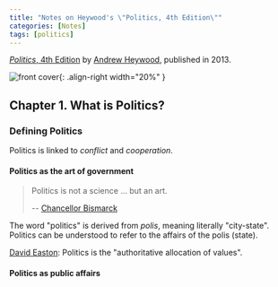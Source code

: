 ```yaml
---
title: "Notes on Heywood's \"Politics, 4th Edition\""
categories: [Notes]
tags: [politics]
---
```


[*Politics*, 4th Edition](https://www.amazon.com/dp/0230363385) by [Andrew Heywood](https://en.wikipedia.org/wiki/Andrew_Heywood), published in 2013.

![front cover](https://images-na.ssl-images-amazon.com/images/I/51wCTZ9CHUL._SX348_BO1,204,203,200_.jpg){: .align-right width="20%" }

## Chapter 1. What is Politics?

### Defining Politics

Politics is linked to *conflict* and *cooperation*.

#### Politics as the art of government

> Politics is not a science ... but an art.
>
> -- [Chancellor Bismarck](https://en.wikipedia.org/wiki/Otto_von_Bismarck)

The word "politics" is derived from *polis*, meaning literally "city-state". Politics can be understood to refer to the affairs of the polis (state).

[David Easton](https://en.wikipedia.org/wiki/David_Easton): Politics is the "authoritative allocation of values".

#### Politics as public affairs

